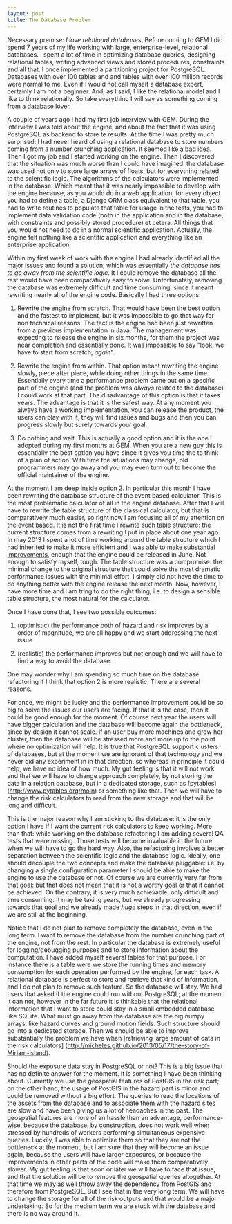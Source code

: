 ```yaml
---
layout: post
title: The Database Problem
---
```



Necessary premise: *I love relational databases*. Before coming to GEM I
did spend 7 years of my life working with large, enterprise-level, relational
databases. I spent a lot of time in optimizing database queries,
designing relational tables, writing advanced views and stored procedures,
constraints and all that. I once implemented a partitioning project for 
PostgreSQL. Databases with over 100 tables and and tables with over
100 million records were normal to me. Even if I would not
call myself a database expert, certainly I am not a
beginner. And, as I said, I like the relational model and
I like to think relationally. So take everything I will say as
something coming from a database lover.

A couple of years ago I had my first job interview with GEM. During
the interview I was told about the engine, and about the fact that it
was using PostgreSQL as backend to store te results. At the time I was
pretty much surprised: I had never heard of using a relational
database to store numbers coming from a number crunching
application. It seemed like a bad idea. Then I got my job and I
started working on the engine. Then I discovered that the situation
was much worse than I could have imagined: the database was used not
only to store large arrays of floats, but for everything related to
the scientific logic.  The algorithms of the calculators were
implemented in the database.  Which meant that it was nearly
impossible to develop with the engine because, as you would do in a
web application, for every object you had to define a table, a Django
ORM class equivalent to that table, you had to write routines to
populate that table for usage in the tests, you had to implement data
validation code (both in the application and in the database, with
constraints and possibly stored procedure) et cetera. All things
that you would not need to do in a normal scientific application.
Actually, the engine felt
nothing like a scientific application and everything like an
enterprise application.

Within my first week of work with the engine I had
already identified all the major issues and found a solution,
which was essentially *the database has to go away from the scientific logic*.
It I could remove the database all the rest would have been comparatively
easy to solve. Unfortunately, removing the database was extremely
difficult and time consuming, since it meant rewriting nearly
all of the engine code. Basically I had three options:

1. Rewrite the engine from scratch. That would have been the best
option and the fastest to implement, but it was impossible to go that
way for non technical reasons. The fact is the engine had been just
rewritten from a previous implementation in Java. The management was
expecting to release the engine in six months, for them the project
was near completion and essentially done. It was impossible to say
"look, we have to start from scratch, *again*".

2. Rewrite the engine from within. That option meant rewriting the engine
slowly, piece after piece, while doing other things in the same time.
Essentially every time a performance problem came out on a specific
part of the engine (and the problem was *always* related to the database)
I could work at that part. The disadvantage of this option is that it
takes years. The advantage is that it is the safest way. At any moment
you always have a working implementation, you can release the product,
the users can play with it, they will find issues and bugs and then
you can progress slowly but surely towards your goal.

3. Do nothing and wait. This is actually a good option and it is the
one I adopted during my first months at GEM. When you are a new guy
this is essentially the best option you have since it gives you time
the to think of a plan of action. With time the situations may change,
old programmers may go away and you may even turn out to become the
official maintainer of the engine.

At the moment I am deep inside option 2. In particular this month I have
been rewriting the database structure of the event based calculator.
This is the most problematic calculator of all in the engine database.
After that I will have to rewrite the table structure of the classical
calculator, but that is comparatively much easier, so right now I am
focusing all of my attention on the event based. It is not the first
time I rewrite such table structure: the current structure comes from
a rewriting I put in place about one year ago. In may 2013 I spent a lot of time
working around the table structure which I had inherited to make it
more efficient and I was able to make [substantial improvements](
http://micheles.github.io/2013/06/12/the-story-of-Miriam-island-2/),
enough that the engine could be released in June. Not enough to satisfy
myself, tough. The table structure was a compromise: the minimal change
to the original structure that could solve the most dramatic performance
issues with the minimal effort. I simply did not have the time to
do anything better with the engine release the next month.
Now, however, I have more time and I am tring to do the right thing,
i.e. to design a sensible table structure, the most natural for the
calculator.

Once I have done that, I see two possible outcomes:

1. (optimistic) the performance both of hazard and risk improves by
a order of magnitude, we are all happy and we start addressing the next
issue

2. (realistic) the performance improves but not enough and we will have
to find a way to avoid the database.

One may wonder why I am spending so much time on the database refactoring
if I think that option 2 is more realistic. There are several reasons.

For once, we might be lucky and the performance improvement could be
so big to solve the issues our users are facing. If that it is the case,
then it could be good enough for the moment. Of course next year the
users will have bigger calculation and the database will become again
the bottleneck, since by design it cannot scale. If an user buy more
machines and grow her cluster, then the database will be stressed more
and more up to the point where no optimization will help. It is true
that PostgreSQL support clusters of databases, but at the moment
we are ignorant of that technology and we never did any experiment in
in that direction, so whereas in principle it could
help, we have no idea of how much. My gut
feeling is that it will not work and that we will have to change
approach completely, by not storing the data in a relation database,
but in a dedicated storage, such as [pytables]
(http://www.pytables.org/moin) or something like that.
Then we will have to change the risk calculators to read from the new
storage and that will be long and difficult. 

This is the major reason why I am sticking to the database: it is the
only option I have if I want the current risk calculators to keep
working. More than that: while working on the database refactoring I
am adding several QA tests that were missing. Those tests will become
invaluable in the future when we will have to go the hard way. Also,
the refactoring involves a better separation between the
scientific logic and the database logic. Ideally, one should
decouple the two concepts and make the database pluggable: i.e. by
changing a single configuration parameter I should be able to make the
engine to use the database or not.  Of course we are currently very
far from that goal: but that does not mean that it is not a worthy
goal or that it cannot be achieved. On the contrary, it is very
much achievable, only difficult and time consuming.  It may be taking
years, but we already progressing towards that goal and we already
made *huge* steps in that direction, even if we are still at the
beginning.

Notice that I do not plan to remove completely the database, even
in the long term. I want to remove the database from the number
crunching part of the engine, not from the rest. In particular the
database is extremely useful for logging/debugging purposes and to
store information about the computation. I have added myself several
tables for that purpose. For instance there is a table were we store
the running times and memory consumption for each operation performed
by the engine, for each task. A relational database is perfect to 
store and retrieve that kind of
information, and I do not plan to
remove such feature. So the database will stay. We had users that
asked if the engine could run without PostgreSQL; at the moment it can
not, however in the far future it is thinkable that the relational
information that I want to store could stay in a small embedded
database like SQLite. What must go away from the database are the big
numpy arrays, like hazard curves and ground motion
fields. Such structure should go into a dedicated storage. Then
we should be able to improve substantially the problem
we have when [retrieving large amount of data in the risk calculators]
(http://micheles.github.io/2013/05/17/the-story-of-Miriam-island).

Should the exposure data stay in PostgreSQL or not? This is a big
issue that has no definite answer for the moment. It is something I
have been thinking about. Currently we use the geospatial features of
PostGIS in the risk part; on the other hand, the usage of PostGIS in
the hazard part is minor and could be removed without a big
effort. The queries to read the locations of the assets from the
database and to associate them with the hazard sites are slow and have
been giving us a lot of headaches in the past.
The geospatial features are
more of an hassle than an advantage, performance-wise, because the database,
by construction, does not work well when stressed by hundreds of
workers performing simultaneous expensive queries. Luckily, I was able
to optimize them so that they are not the bottleneck at the moment,
but I am sure that they will become an issue again, because the users
will have larger exposures, or because the improvements in other parts
of the code will make them comparatively slower. My gut feeling is that soon or
later we will have to face that issue, and that the solution will be
to remove the geospatial queries altogether. At that time we may as
well throw away the dependency from PostGIS and therefore from
PostgreSQL.  But I see that in the very long term. We will have to
change the storage for all of the risk outputs and that would be a
major undertaking. So for the medium term we are stuck with the
database and there is no way around it.
